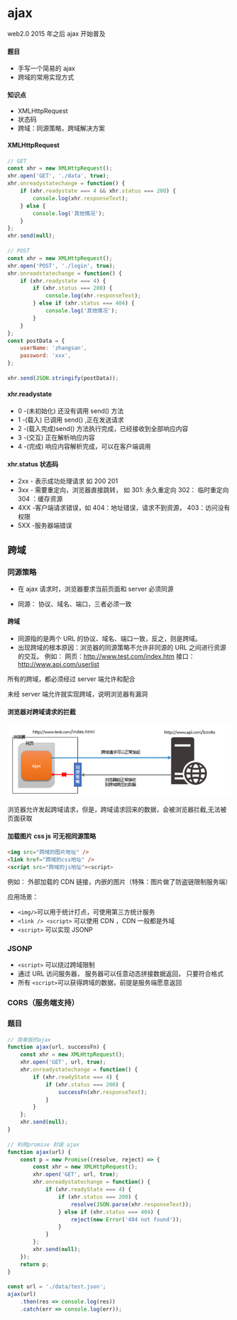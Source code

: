 # ajax

web2.0 2015 年之后 ajax 开始普及

#### 题目

-   手写一个简易的 ajax
-   跨域的常用实现方式

#### 知识点

-   XMLHttpRequest
-   状态码
-   跨域：同源策略，跨域解决方案

#### XMLHttpRequest

```js
// GET
const xhr = new XMLHttpRequest();
xhr.open('GET', './data', true);
xhr.onreadystatechange = function() {
    if (xhr.readystate === 4 && xhr.status === 200) {
        console.log(xhr.responseText);
    } else {
        console.log('其他情况');
    }
};
xhr.send(null);

// POST
const xhr = new XMLHttpRequest();
xhr.open('POST', './login', true);
xhr.onreadstatechange = function() {
    if (xhr.readystate === 4) {
        if (xhr.status === 200) {
            console.log(xhr.responseText);
        } else if (xhr.status === 404) {
            console.log('其他情况');
        }
    }
};
const postData = {
    userName: 'zhangsan',
    password: 'xxx',
};

xhr.send(JSON.stringify(postData));
```

#### xhr.readystate

-   0 -(未初始化) 还没有调用 send() 方法
-   1 -(载入) 已调用 send() ,正在发送请求
-   2 -(载入完成)send() 方法执行完成，已经接收到全部响应内容
-   3 -(交互) 正在解析响应内容
-   4 -(完成) 响应内容解析完成，可以在客户端调用

#### xhr.status 状态码

-   2xx - 表示成功处理请求 如 200 201
-   3xx - 需要重定向，浏览器直接跳转， 如 301: 永久重定向 302： 临时重定向 304 ：缓存资源
-   4XX -客户端请求错误，如 404：地址错误，请求不到资源， 403：访问没有权限
-   5XX -服务器端错误

## 跨域

### 同源策略

-   在 ajax 请求时，浏览器要求当前页面和 server 必须同源

-   同源： 协议、域名、端口，三者必须一致

#### 跨域

-   同源指的是两个 URL 的协议、域名、端口一致，反之，则是跨域。
-   出现跨域的根本原因：浏览器的同源策略不允许非同源的 URL 之间进行资源的交互。
    例如： 网页：http://www.test.com/index.htm 接口：http://www.api.com/userlist

所有的跨域，都必须经过 server 端允许和配合

未经 server 端允许就实现跨域，说明浏览器有漏洞

#### 浏览器对跨域请求的拦截

<img src="../images/浏览器对跨域请求拦截.png">

浏览器允许发起跨域请求，但是，跨域请求回来的数据，会被浏览器拦截,无法被页面获取

#### 加载图片 css js 可无视同源策略

```html
<img src="跨域的图片地址" />
<link href="跨域的css地址" />
<script src="跨域的js地址"><script>
```

例如： 外部加载的 CDN 链接，内嵌的图片（特殊：图片做了防盗链限制服务端）

应用场景：

-   `<img/>`可以用于统计打点，可使用第三方统计服务
-   `<link /> <script>` 可以使用 CDN ，CDN 一般都是外域
-   `<script>` 可以实现 JSONP

### JSONP

-   `<script>` 可以绕过跨域限制
-   通过 URL 访问服务器， 服务器可以任意动态拼接数据返回， 只要符合格式
-   所有 `<script>`可以获得跨域的数据，前提是服务端愿意返回

### CORS（服务端支持）

### 题目

```js
// 简单版的ajax
function ajax(url, successFn) {
    const xhr = new XMLHttpRequest();
    xhr.open('GET', url, true);
    xhr.onreadystatechange = function() {
        if (xhr.readyState === 4) {
            if (xhr.status === 200) {
                successFn(xhr.responseText);
            }
        }
    };
    xhr.send(null);
}

// 利用promise 封装 ajax
function ajax(url) {
    const p = new Promise((resolve, reject) => {
        const xhr = new XMLHttpRequest();
        xhr.open('GET', url, true);
        xhr.onreadystatechange = function() {
            if (xhr.readyState === 4) {
                if (xhr.status === 200) {
                    resolve(JSON.parse(xhr.responseText));
                } else if (xhr.status === 404) {
                    reject(new Error('404 not found'));
                }
            }
        };
        xhr.send(null);
    });
    return p;
}

const url = './data/test.json';
ajax(url)
    .then(res => console.log(res))
    .catch(err => console.log(err));
```
